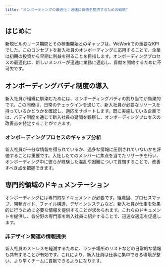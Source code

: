 ```yaml
---
title: "オンボーディングの最適化：迅速に価値を提供するための戦略"
---
```

## はじめに
新規ビルのリース期間とその稼働開始とのギャップは、WeWorkでの重要なKPIでした。このコンセプトを新入社員のオンボーディングに応用することで、企業は初期の投資から早期に利益を得ることを目指します。オンボーディングプロセスの最適化は、新しいメンバーが迅速に業務に適応し、貢献を開始するために不可欠です。

## オンボーディングバディ制度の導入
新入社員が組織に馴染むためには、オンボーディングバディの割り当てが効果的です。この同僚は、日常のチェックインを通じて、新入社員が必要なリソースを持っているかどうかを確認し、適応をサポートします。既に実施している企業では、バディ制度を通じて新入社員の疑問を観察し、オンボーディングプロセスの改善点を特定することができます。

### オンボーディングプロセスのギャップ分析
新入社員が十分な情報を得られているか、過多な情報に圧倒されていないかを評価することは重要です。入社したてのメンバーに焦点を当てたリサーチを行い、オンボーディング中に彼らが経験した混乱や困難について質問することで、改善すべき点を把握できます。

## 専門的領域のドキュメンテーション
オンボーディングには専門的なドキュメントが必要です。組織図、プロセスマップ、開発ガイド、ファイル構造、デザインシステムなど、新入社員が仕事を効果的に行うために必要な情報を提供することが求められます。これらのドキュメントを提供し、各分野の専門家を新入社員に紹介することで、迅速な適応を促進します。

### 非デザイン関連の情報提供
新入社員のストレスを軽減するために、ランチ場所のリストなどの日常的な情報も共有することが有効です。これにより、新入社員は仕事に集中できる環境が整い、より早くチームに貢献できるようになります。